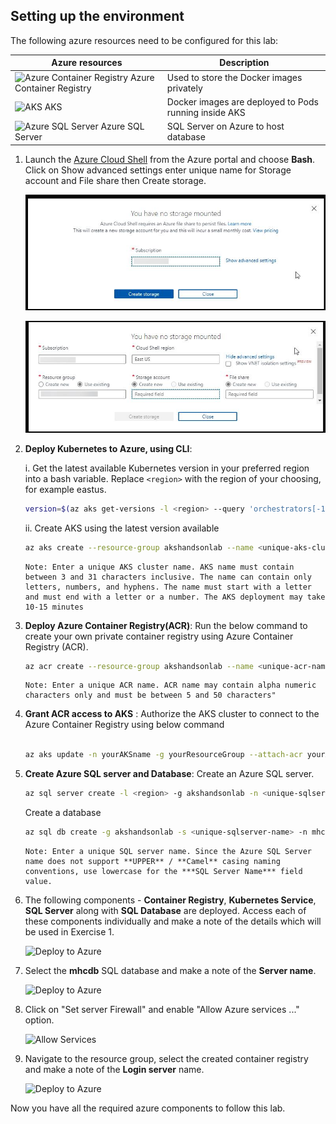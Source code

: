 ## Setting up the environment

The following azure resources need to be configured for this lab:

|Azure resources                      | Description|
|-------------------------------------|------------|
|![Azure Container Registry](images/container_registry.png) Azure Container Registry | Used to store the Docker images privately|
|![AKS](images/aks.png) AKS | Docker images are deployed to Pods running inside AKS|
|![Azure SQL Server](images/sqlserver.png) Azure SQL Server | SQL Server on Azure to host database|

1. Launch the [Azure Cloud Shell](https://docs.microsoft.com/en-in/azure/cloud-shell/overview) from the Azure portal and choose **Bash**. Click on Show advanced settings enter unique name for Storage account and File share then Create storage. 

    ![Iimage.](https://raw.githubusercontent.com/CloudLabs-MOC/azuredevopslabs/az400-badri/labs/vstsextend/kubernetes/images/bash1.png) 

    ![Iimage.](https://raw.githubusercontent.com/CloudLabs-MOC/azuredevopslabs/az400-badri/labs/vstsextend/kubernetes/images/bash2.png)

1. **Deploy Kubernetes to Azure, using CLI**:

   i. Get the latest available Kubernetes version in your preferred region into a bash variable. Replace `<region>` with the region of your choosing, for example eastus.

      ```bash
     version=$(az aks get-versions -l <region> --query 'orchestrators[-1].orchestratorVersion' -o tsv)
      ```
   
   ii. Create AKS using the latest version available
    
    ```bash
    az aks create --resource-group akshandsonlab --name <unique-aks-cluster-name> --kubernetes-version $version --generate-ssh-keys --location <region>
    ```
    
    ```
    Note: Enter a unique AKS cluster name. AKS name must contain between 3 and 31 characters inclusive. The name can contain only letters, numbers, and hyphens. The name must start with a letter and must end with a letter or a number. The AKS deployment may take 10-15 minutes
    ```

1. **Deploy Azure Container Registry(ACR)**: Run the below command to create your own private container registry using Azure Container Registry (ACR).

    ```bash
    az acr create --resource-group akshandsonlab --name <unique-acr-name> --sku Standard --location <region>
    ```
    
    ```
    Note: Enter a unique ACR name. ACR name may contain alpha numeric characters only and must be between 5 and 50 characters"
    ```
    
1. **Grant ACR access to AKS** : Authorize the AKS cluster to connect to the Azure Container Registry using below command 

    ```bash 

    az aks update -n yourAKSname -g yourResourceGroup --attach-acr yourACRname 

    ```
1. **Create Azure SQL server and Database**: 
    Create an Azure SQL server.
    
    ```bash
    az sql server create -l <region> -g akshandsonlab -n <unique-sqlserver-name> -u sqladmin -p P2ssw0rd1234
    ```

    Create a database

    ```bash
    az sql db create -g akshandsonlab -s <unique-sqlserver-name> -n mhcdb --service-objective S0
    ```
    
    ```
    Note: Enter a unique SQL server name. Since the Azure SQL Server name does not support **UPPER** / **Camel** casing naming conventions, use lowercase for the ***SQL Server Name*** field value.
    ```
    
1. The following components - **Container Registry**, **Kubernetes Service**, **SQL Server** along with **SQL Database** are deployed. Access each of these components individually and make a note of the details which will be used in Exercise 1.
   
   ![Deploy to Azure](images/azurecomponents.png)
1. Select the **mhcdb** SQL database and make a note of the **Server name**.

   ![Deploy to Azure](images/getdbserverurl.png)

1. Click on "Set server Firewall" and enable "Allow Azure services ..." option.

    ![Allow Services ](images/allow.png)

1. Navigate to the resource group, select the created container registry and make a note of the **Login server** name.

    ![Deploy to Azure](images/getacrserver.png)

Now you have all the required azure components to follow this lab.


